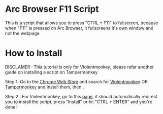 # Arc Browser F11 Script

This is a script that allows you to press "CTRL + F11" to fullscreen, because when "F11" is pressed on Arc Browser, it fullscreens it's own window and not the webpage

# How to Install

DISCLAMER : This tutorial is only for Violentmonkey, please refer another guide on installing a script on Tampermonkey

Step 1: Go to the [Chrome Web Store](https://chromewebstore.google.com/category/extensions?utm_source=ext_sidebar&hl=en-US) and search for [Violentmonkey](https://chromewebstore.google.com/detail/violentmonkey/jinjaccalgkegednnccohejagnlnfdag?hl=en-US&utm_source=ext_sidebar) OR [Tampermonkey](https://chromewebstore.google.com/detail/tampermonkey/dhdgffkkebhmkfjojejmpbldmpobfkfo?hl=en-US&utm_source=ext_sidebar) and install them, then..

Step 2 : For Violentmonkey, go to this [page](), it should automatically redirect you to install the script, press "Install" or hit "CTRL + ENTER" and you're done!
